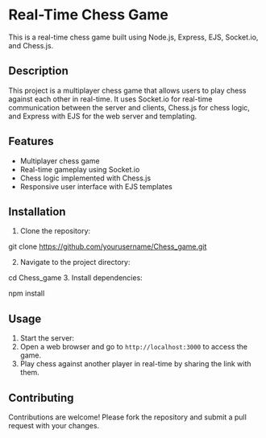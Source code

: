 # Real-Time Chess Game

This is a real-time chess game built using Node.js, Express, EJS, Socket.io, and Chess.js.

## Description

This project is a multiplayer chess game that allows users to play chess against each other in real-time. It uses Socket.io for real-time communication between the server and clients, Chess.js for chess logic, and Express with EJS for the web server and templating.

## Features

- Multiplayer chess game
- Real-time gameplay using Socket.io
- Chess logic implemented with Chess.js
- Responsive user interface with EJS templates

## Installation

1. Clone the repository:

git clone https://github.com/yourusername/Chess_game.git

2. Navigate to the project directory:
   
cd Chess_game
3. Install dependencies:
   
npm install

## Usage

1. Start the server:
2. Open a web browser and go to `http://localhost:3000` to access the game.
3. Play chess against another player in real-time by sharing the link with them.

## Contributing

Contributions are welcome! Please fork the repository and submit a pull request with your changes.
